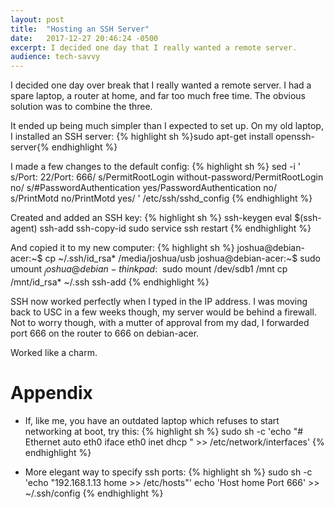 ```yaml
---
layout:	post
title:	"Hosting an SSH Server"
date:	2017-12-27 20:46:24 -0500
excerpt: I decided one day that I really wanted a remote server.
audience: tech-savvy
---
```


I decided one day over break that I really wanted a remote server.
I had a spare laptop, a router at home, and far too much free time.
The obvious solution was to combine the three.

It ended up being much simpler than I expected to set up.
On my old laptop, I installed an SSH server:
{% highlight sh %}sudo apt-get install openssh-server{% endhighlight %}

I made a few changes to the default config:
{% highlight sh %}
sed -i '
s/Port: 22/Port: 666/
s/PermitRootLogin without-password/PermitRootLogin no/
s/#PasswordAuthentication yes/PasswordAuthentication no/
s/PrintMotd no/PrintMotd yes/
' /etc/ssh/sshd_config
{% endhighlight %}

Created and added an SSH key:
{% highlight sh %}
ssh-keygen
eval $(ssh-agent)
ssh-add
ssh-copy-id
sudo service ssh restart
{% endhighlight %}

And copied it to my new computer:
{% highlight sh %}
joshua@debian-acer:~$ cp ~/.ssh/id_rsa* /media/joshua/usb
joshua@debian-acer:~$ sudo umount $_
joshua@debian-thinkpad:~$ sudo mount /dev/sdb1 /mnt
cp /mnt/id_rsa* ~/.ssh
ssh-add
{% endhighlight %}

SSH now worked perfectly when I typed in the IP address.
I was moving back to USC in a few weeks though,
my server would be behind a firewall.
Not to worry though, with a mutter of approval from my dad,
I forwarded port 666 on the router to 666 on debian-acer.

Worked like a charm.

# Appendix
- If, like me, you have an outdated laptop
which refuses to start networking at boot, try this:
{% highlight sh %}
sudo sh -c 'echo "# Ethernet
auto eth0
iface eth0 inet dhcp
" >> /etc/network/interfaces'
{% endhighlight %}

- More elegant way to specify ssh ports:
{% highlight sh %}
sudo sh -c 'echo "192.168.1.13   home >> /etc/hosts"'
echo 'Host home
Port 666' >> ~/.ssh/config
{% endhighlight %}
